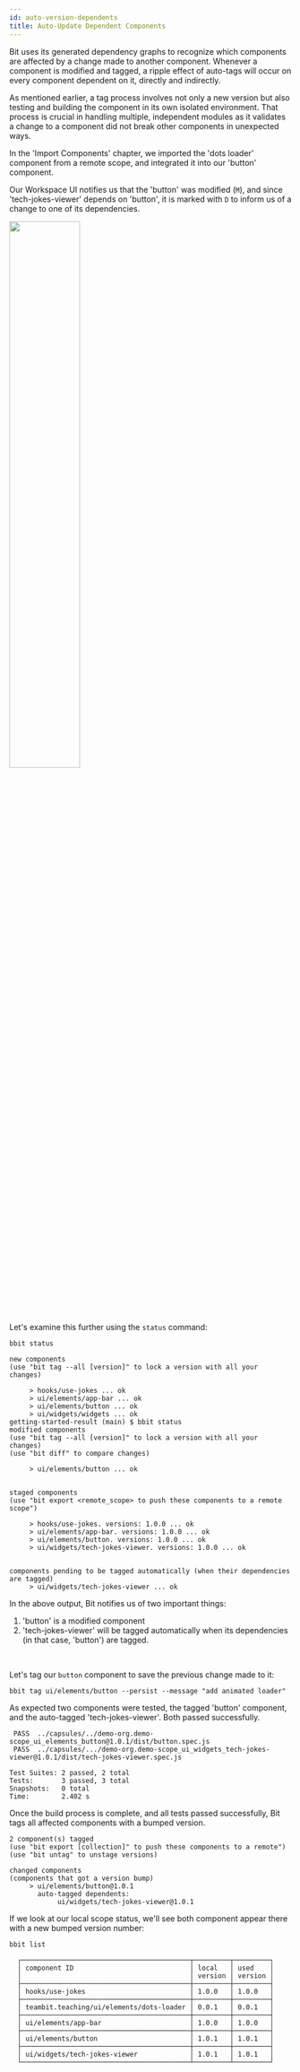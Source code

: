 ```yaml
---
id: auto-version-dependents
title: Auto-Update Dependent Components
---
```


Bit uses its generated dependency graphs to recognize which components are affected by a change made to another component.
Whenever a component is modified and tagged, a ripple effect of auto-tags will occur on every component dependent on it, directly and indirectly.

As mentioned earlier, a tag process involves not only a new version but also testing and building the component in its own isolated environment.
That process is crucial in handling multiple, independent modules as it validates a change to a component did not break other components in unexpected ways.

In the 'Import Components' chapter, we imported the 'dots loader' component from a remote scope, and integrated it into our 'button' component.

Our Workspace UI notifies us that the 'button' was modified (`M`), and since 'tech-jokes-viewer' depends on 'button', it is marked with `D` to inform us of a change to one of its dependencies.

<div style={{textAlign: 'center'}}>
     <img src="/img/modified_components.png" width="50%" style={{boxShadow: '3px 3px 15px 3px rgba(0,0,0,0.20)', padding: 20, marginBottom: 20}}></img>
</div>

Let's examine this further using the `status` command:

```shell
bbit status
```

```
new components
(use "bit tag --all [version]" to lock a version with all your changes)

     > hooks/use-jokes ... ok
     > ui/elements/app-bar ... ok
     > ui/elements/button ... ok
     > ui/widgets/widgets ... ok
getting-started-result (main) $ bbit status
modified components
(use "bit tag --all [version]" to lock a version with all your changes)
(use "bit diff" to compare changes)

     > ui/elements/button ... ok
                         

staged components
(use "bit export <remote_scope> to push these components to a remote scope")

     > hooks/use-jokes. versions: 1.0.0 ... ok
     > ui/elements/app-bar. versions: 1.0.0 ... ok
     > ui/elements/button. versions: 1.0.0 ... ok
     > ui/widgets/tech-jokes-viewer. versions: 1.0.0 ... ok
                         

components pending to be tagged automatically (when their dependencies are tagged)
     > ui/widgets/tech-jokes-viewer ... ok
```

In the above output, Bit notifies us of two important things:

1. 'button' is a modified component
2. 'tech-jokes-viewer' will be tagged automatically when its dependencies (in that case, 'button') are tagged.

<br />

Let's tag our `button` component to save the previous change made to it:

```shell title="Auto-tag process for dependents"
bbit tag ui/elements/button --persist --message "add animated loader"
```

As expected two components were tested, the tagged 'button' component, and the auto-tagged 'tech-jokes-viewer'.
Both passed successfully.

```shell
 PASS  ../capsules/../demo-org.demo-scope_ui_elements_button@1.0.1/dist/button.spec.js
 PASS  ../capsules/.../demo-org.demo-scope_ui_widgets_tech-jokes-viewer@1.0.1/dist/tech-jokes-viewer.spec.js

Test Suites: 2 passed, 2 total
Tests:       3 passed, 3 total
Snapshots:   0 total
Time:        2.402 s
```

Once the build process is complete, and all tests passed successfully, Bit tags all affected components with a bumped version.

```
2 component(s) tagged
(use "bit export [collection]" to push these components to a remote")
(use "bit untag" to unstage versions)

changed components
(components that got a version bump)
     > ui/elements/button@1.0.1
       auto-tagged dependents:
            ui/widgets/tech-jokes-viewer@1.0.1
```

If we look at our local scope status, we'll see both component appear there with a new bumped version number:

```shell
bbit list
```

```shell
  ┌──────────────────────────────────────────┬─────────┬─────────┐
  │ component ID                             │ local   │ used    │
  │                                          │ version │ version │
  ├──────────────────────────────────────────┼─────────┼─────────┤
  │ hooks/use-jokes                          │ 1.0.0   │ 1.0.0   │
  ├──────────────────────────────────────────┼─────────┼─────────┤
  │ teambit.teaching/ui/elements/dots-loader │ 0.0.1   │ 0.0.1   │
  ├──────────────────────────────────────────┼─────────┼─────────┤
  │ ui/elements/app-bar                      │ 1.0.0   │ 1.0.0   │
  ├──────────────────────────────────────────┼─────────┼─────────┤
  │ ui/elements/button                       │ 1.0.1   │ 1.0.1   │
  ├──────────────────────────────────────────┼─────────┼─────────┤
  │ ui/widgets/tech-jokes-viewer             │ 1.0.1   │ 1.0.1   │
  └──────────────────────────────────────────┴─────────┴─────────┘
```
